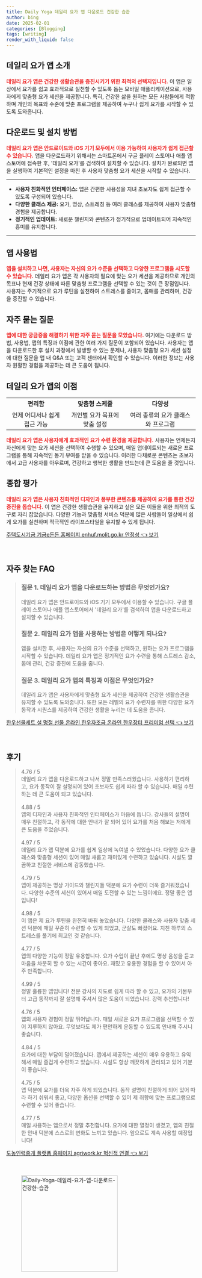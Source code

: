 ```yaml
---
title: Daily Yoga 데일리 요가 앱 다운로드 건강한 습관
author: bing
date: 2025-02-01
categories: [Blogging]
tags: [writing]
render_with_liquid: false
---
```



<h2 id='데일리 요가 앱 소개'>데일리 요가 앱 소개</h2>

<p><b><span style="color: #ee2323;">데일리 요가 앱은 건강한 생활습관을 증진시키기 위한 최적의 선택지입니다.</span></b> 이 앱은 일상에서 요가를 쉽고 효과적으로 실천할 수 있도록 돕는 모바일 애플리케이션으로, 사용자에게 맞춤형 요가 세션을 제공합니다. 특히, 건강한 삶을 원하는 모든 사람들에게 적합하며 개인의 목표와 수준에 맞춘 프로그램을 제공하여 누구나 쉽게 요가를 시작할 수 있도록 도와줍니다.</p>

<h2 id='다운로드 및 설치 방법'>다운로드 및 설치 방법</h2>

<p><b><span style="color: #ee2323;">데일리 요가 앱은 안드로이드와 iOS 기기 모두에서 이용 가능하여 사용자가 쉽게 접근할 수 있습니다.</span></b> 앱을 다운로드하기 위해서는 스마트폰에서 구글 플레이 스토어나 애플 앱스토어에 접속한 후, '데일리 요가'를 검색하여 설치할 수 있습니다. 설치가 완료되면 앱을 실행하여 기본적인 설정을 마친 후 사용자 맞춤형 요가 세션을 시작할 수 있습니다.</p>

<hr />

<ul>
    <li><b>사용자 친화적인 인터페이스:</b> 앱은 간편한 사용성을 지녀 초보자도 쉽게 접근할 수 있도록 구성되어 있습니다.</li>
    <li><b>다양한 클래스 제공:</b> 요가, 명상, 스트레칭 등 여러 클래스를 제공하여 사용자 맞춤형 경험을 제공합니다.</li>
    <li><b>정기적인 업데이트:</b> 새로운 챌린지와 콘텐츠가 정기적으로 업데이트되어 지속적인 흥미를 유지합니다.</li>
</ul>

<hr />

<h2 id='앱 사용법'>앱 사용법</h2>

<p><b><span style="color: #ee2323;">앱을 설치하고 나면, 사용자는 자신의 요가 수준을 선택하고 다양한 프로그램을 시도할 수 있습니다.</span></b> 데일리 요가 앱은 각 사용자의 필요에 맞는 요가 세션을 제공하므로 개인의 목표나 현재 건강 상태에 따른 맞춤형 프로그램을 선택할 수 있는 것이 큰 장점입니다. 사용자는 주기적으로 요가 루틴을 실천하여 스트레스를 줄이고, 몸매를 관리하며, 건강을 증진할 수 있습니다.</p>

<h2 id='자주 묻는 질문'>자주 묻는 질문</h2>

<p><b><span style="color: #ee2323;">앱에 대한 궁금증을 해결하기 위한 자주 묻는 질문을 모았습니다.</span></b> 
여기에는 다운로드 방법, 사용법, 앱의 특징과 이점에 관한 여러 가지 질문이 포함되어 있습니다. 사용자는 앱을 다운로드한 후 설치 과정에서 발생할 수 있는 문제나, 사용자 맞춤형 요가 세션 설정에 대한 질문을 앱 내 Q&A 또는 고객 센터에서 확인할 수 있습니다. 이러한 정보는 사용자 원활한 경험을 제공하는 데 큰 도움이 됩니다.</p>

<h2 id='데일리 요가 앱의 이점'>데일리 요가 앱의 이점</h2>

<table>
    <tr>
        <td style="text-align: center; height: 17px;"><b>편리함</b></td>
        <td style="text-align: center; height: 17px;"><b>맞춤형 스케줄</b></td>
        <td style="text-align: center; height: 17px;"><b>다양성</b></td>
    </tr>
    <tr>
        <td style="text-align: center; height: 17px;">언제 어디서나 쉽게 접근 가능</td>
        <td style="text-align: center; height: 17px;">개인별 요가 목표에 맞춤 설정</td>
        <td style="text-align: center; height: 17px;">여러 종류의 요가 클래스와 프로그램</td>
    </tr>
</table>

<p><b><span style="color: #ee2323;">데일리 요가 앱은 사용자에게 효과적인 요가 수련 환경을 제공합니다.</span></b> 사용자는 언제든지 자신에게 맞는 요가 세션을 선택하여 수행할 수 있으며, 매일 업데이트되는 새로운 프로그램을 통해 지속적인 동기 부여를 받을 수 있습니다. 이러한 다채로운 콘텐츠는 초보자에서 고급 사용자를 아우르며, 건강하고 행복한 생활을 만드는데 큰 도움을 줄 것입니다.</p>

<h2 id='종합 평가'>종합 평가</h2>

<p><b><span style="color: #ee2323;">데일리 요가 앱은 사용자 친화적인 디자인과 풍부한 콘텐츠를 제공하여 요가를 통한 건강 증진을 돕습니다.</span></b> 이 앱은 건강한 생활습관을 유지하고 싶은 모든 이들을 위한 최적의 도구로 자리 잡았습니다. 다양한 기능과 맞춤형 서비스 덕분에 많은 사람들이 일상에서 쉽게 요가를 실천하며 적극적인 라이프스타일을 유지할 수 있게 됩니다.</p>


<p><a class="click-button" title="주택도시기금 기금e든든 홈페이지 enhuf.molit.go.kr 안정성" href="https://somered.github.io/posts/%EC%A3%BC%ED%83%9D%EB%8F%84%EC%8B%9C%EA%B8%B0%EA%B8%88-%EA%B8%B0%EA%B8%88e%EB%93%A0%EB%93%A0-%ED%99%88%ED%8E%98%EC%9D%B4%EC%A7%80-enhuf.molit.go.kr-%EC%95%88%EC%A0%95%EC%84%B1/" rel="dofollow">주택도시기금 기금e든든 홈페이지 enhuf.molit.go.kr 안정성 👈 보기</a></p><br>
<h2 id='자주_찾는_FAQ'>자주 찾는 FAQ</h2>
<div itemscope="" itemtype="https://schema.org/FAQPage"> 
<blockquote> 
<div itemscope="" itemprop="mainEntity" itemtype="https://schema.org/Question"> 
<h3 itemprop="name">질문 1. 데일리 요가 앱을 다운로드하는 방법은 무엇인가요?</h3> 
<div itemscope="" itemprop="acceptedAnswer" itemtype="https://schema.org/Answer"> 
<span itemprop="text"> 
<p>데일리 요가 앱은 안드로이드와 iOS 기기 모두에서 이용할 수 있습니다. 구글 플레이 스토어나 애플 앱스토어에서 '데일리 요가'를 검색하여 앱을 다운로드하고 설치할 수 있습니다.</p> 
</span> 
</div> 
</div> 

<div itemscope="" itemprop="mainEntity" itemtype="https://schema.org/Question"> 
<h3 itemprop="name">질문 2. 데일리 요가 앱을 사용하는 방법은 어떻게 되나요?</h3> 
<div itemscope="" itemprop="acceptedAnswer" itemtype="https://schema.org/Answer"> 
<span itemprop="text"> 
<p>앱을 설치한 후, 사용자는 자신의 요가 수준을 선택하고, 원하는 요가 프로그램을 시작할 수 있습니다. 데일리 요가 앱은 정기적인 요가 수련을 통해 스트레스 감소, 몸매 관리, 건강 증진에 도움을 줍니다.</p> 
</span> 
</div> 
</div> 

<div itemscope="" itemprop="mainEntity" itemtype="https://schema.org/Question"> 
<h3 itemprop="name">질문 3. 데일리 요가 앱의 특징과 이점은 무엇인가요?</h3> 
<div itemscope="" itemprop="acceptedAnswer" itemtype="https://schema.org/Answer"> 
<span itemprop="text"> 
<p>데일리 요가 앱은 사용자에게 맞춤형 요가 세션을 제공하여 건강한 생활습관을 유지할 수 있도록 도와줍니다. 또한 모든 레벨의 요가 수련자를 위한 다양한 요가 동작과 시퀀스를 제공하여 건강한 생활을 누리는 데 도움을 줍니다.</p> 
</span> 
</div> 
</div> 
</blockquote> 
</div>
<p><a class="click-button" title="한우선물세트 설 명절 선물 온라인 한우자조금 온라인 한우장터 프리미엄 선택" href="https://somered.github.io/posts/%ED%95%9C%EC%9A%B0%EC%84%A0%EB%AC%BC%EC%84%B8%ED%8A%B8-%EC%84%A4-%EB%AA%85%EC%A0%88-%EC%84%A0%EB%AC%BC-%EC%98%A8%EB%9D%BC%EC%9D%B8-%ED%95%9C%EC%9A%B0%EC%9E%90%EC%A1%B0%EA%B8%88-%EC%98%A8%EB%9D%BC%EC%9D%B8-%ED%95%9C%EC%9A%B0%EC%9E%A5%ED%84%B0-%ED%94%84%EB%A6%AC%EB%AF%B8%EC%97%84-%EC%84%A0%ED%83%9D/" rel="dofollow">한우선물세트 설 명절 선물 온라인 한우자조금 온라인 한우장터 프리미엄 선택 👈 보기</a></p><br>
<h2 id='후기'>후기</h2>
<div itemscope itemtype="https://schema.org/Product">
  <blockquote>
  <div itemprop="review" itemscope itemtype="https://schema.org/Review">
      <div itemprop="reviewRating" itemscope itemtype="https://schema.org/Rating"> <span itemprop="ratingValue">4.76</span> / <span itemprop="bestRating">5</span> </div>
      <span itemprop="reviewBody">데일리 요가 앱을 다운로드하고 나서 정말 만족스러웠습니다. 사용하기 편리하고, 요가 동작이 잘 설명되어 있어 초보자도 쉽게 따라 할 수 있습니다. 매일 수련하는 데 큰 도움이 되고 있습니다.</span>
  </div>
  <br>
  <div itemprop="review" itemscope itemtype="https://schema.org/Review">
      <div itemprop="reviewRating" itemscope itemtype="https://schema.org/Rating"> <span itemprop="ratingValue">4.88</span> / <span itemprop="bestRating">5</span> </div>
      <span itemprop="reviewBody">앱의 디자인과 사용자 친화적인 인터페이스가 마음에 듭니다. 강사들의 설명이 매우 친절하고, 각 동작에 대한 안내가 잘 되어 있어 요가를 처음 해보는 저에게 큰 도움을 주었습니다.</span>
  </div>
  <br>
  <div itemprop="review" itemscope itemtype="https://schema.org/Review">
      <div itemprop="reviewRating" itemscope itemtype="https://schema.org/Rating"> <span itemprop="ratingValue">4.97</span> / <span itemprop="bestRating">5</span> </div>
      <span itemprop="reviewBody">데일리 요가 앱 덕분에 요가를 쉽게 일상에 녹여낼 수 있었습니다. 다양한 요가 클래스와 맞춤형 세션이 있어 매일 새롭고 재미있게 수련하고 있습니다. 시설도 깔끔하고 친절한 서비스에 감동했습니다.</span>
  </div>
  <br>
  <div itemprop="review" itemscope itemtype="https://schema.org/Review">
      <div itemprop="reviewRating" itemscope itemtype="https://schema.org/Rating"> <span itemprop="ratingValue">4.79</span> / <span itemprop="bestRating">5</span> </div>
      <span itemprop="reviewBody">앱이 제공하는 명상 가이드와 챌린지들 덕분에 요가 수련이 더욱 즐거워졌습니다. 다양한 수준의 세션이 있어서 매일 도전할 수 있는 느낌이에요. 정말 좋은 앱입니다!</span>
  </div>
  <br>
  <div itemprop="review" itemscope itemtype="https://schema.org/Review">
      <div itemprop="reviewRating" itemscope itemtype="https://schema.org/Rating"> <span itemprop="ratingValue">4.98</span> / <span itemprop="bestRating">5</span> </div>
      <span itemprop="reviewBody">이 앱은 제 요가 루틴을 완전히 바꿔 놓았습니다. 다양한 클래스와 사용자 맞춤 세션 덕분에 매일 꾸준히 수련할 수 있게 되었고, 군살도 빠졌어요. 지친 하루의 스트레스를 풀기에 최고인 것 같습니다.</span>
  </div>
  <br>
  <div itemprop="review" itemscope itemtype="https://schema.org/Review">
      <div itemprop="reviewRating" itemscope itemtype="https://schema.org/Rating"> <span itemprop="ratingValue">4.77</span> / <span itemprop="bestRating">5</span> </div>
      <span itemprop="reviewBody">앱의 다양한 기능이 정말 유용합니다. 요가 수업이 끝난 후에도 명상 음성을 듣고 마음을 차분히 할 수 있는 시간이 좋아요. 재밌고 유용한 경험을 할 수 있어서 아주 만족합니다.</span>
  </div>
  <br>
  <div itemprop="review" itemscope itemtype="https://schema.org/Review">
      <div itemprop="reviewRating" itemscope itemtype="https://schema.org/Rating"> <span itemprop="ratingValue">4.99</span> / <span itemprop="bestRating">5</span> </div>
      <span itemprop="reviewBody">정말 훌륭한 앱입니다! 전문 강사의 지도로 쉽게 따라 할 수 있고, 요가의 기본부터 고급 동작까지 잘 설명해 주셔서 많은 도움이 되었습니다. 강력 추천합니다!</span>
  </div>
  <br>
  <div itemprop="review" itemscope itemtype="https://schema.org/Review">
      <div itemprop="reviewRating" itemscope itemtype="https://schema.org/Rating"> <span itemprop="ratingValue">4.76</span> / <span itemprop="bestRating">5</span> </div>
      <span itemprop="reviewBody">앱의 사용자 경험이 정말 뛰어납니다. 매일 새로운 요가 프로그램을 선택할 수 있어 지루하지 않아요. 무엇보다도 제가 편안하게 운동할 수 있도록 안내해 주시니 좋습니다.</span>
  </div>
  <br>
  <div itemprop="review" itemscope itemtype="https://schema.org/Review">
      <div itemprop="reviewRating" itemscope itemtype="https://schema.org/Rating"> <span itemprop="ratingValue">4.84</span> / <span itemprop="bestRating">5</span> </div>
      <span itemprop="reviewBody">요가에 대한 부담이 덜어졌습니다. 앱에서 제공하는 세션이 매우 유용하고 유익해서 매일 즐겁게 수련하고 있습니다. 시설도 항상 깨끗하게 관리되고 있어 기분이 좋습니다.</span>
  </div>
  <br>
  <div itemprop="review" itemscope itemtype="https://schema.org/Review">
      <div itemprop="reviewRating" itemscope itemtype="https://schema.org/Rating"> <span itemprop="ratingValue">4.75</span> / <span itemprop="bestRating">5</span> </div>
      <span itemprop="reviewBody">앱 덕분에 요가를 더욱 자주 하게 되었습니다. 동작 설명이 친절하게 되어 있어 따라 하기 쉬워서 좋고, 다양한 옵션을 선택할 수 있어 제 취향에 맞는 프로그램으로 수련할 수 있어 좋습니다.</span>
  </div>
  <br>
  <div itemprop="review" itemscope itemtype="https://schema.org/Review">
      <div itemprop="reviewRating" itemscope itemtype="https://schema.org/Rating"> <span itemprop="ratingValue">4.77</span> / <span itemprop="bestRating">5</span> </div>
      <span itemprop="reviewBody">매일 사용하는 앱으로서 정말 추천합니다. 요가에 대한 열정이 생겼고, 앱의 친절한 안내 덕분에 스스로의 변화도 느끼고 있습니다. 앞으로도 계속 사용할 예정입니다!</span>
  </div>
  </blockquote>
</div>
<p><a class="click-button" title="도농인력중개 플랫폼 홈페이지 agriwork.kr 혁신적 연결" href="https://somered.github.io/posts/%EB%8F%84%EB%86%8D%EC%9D%B8%EB%A0%A5%EC%A4%91%EA%B0%9C-%ED%94%8C%EB%9E%AB%ED%8F%BC-%ED%99%88%ED%8E%98%EC%9D%B4%EC%A7%80-agriwork.kr-%ED%98%81%EC%8B%A0%EC%A0%81-%EC%97%B0%EA%B2%B0/" rel="dofollow">도농인력중개 플랫폼 홈페이지 agriwork.kr 혁신적 연결 👈 보기</a></p><br>
<figure class="image"><img src="https://somered.github.io/assets/img/thumbnail/Daily-Yoga-데일리-요가-앱-다운로드-건강한-습관.webp" alt="Daily-Yoga-데일리-요가-앱-다운로드-건강한-습관" width="256" height="256"></figure>